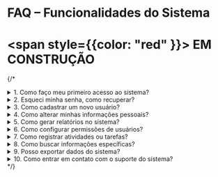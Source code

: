 # FAQ – Funcionalidades do Sistema

#  <span style={{color: "red" }}>  EM CONSTRUÇÃO </span>

{/*
<details>

<summary>1. Como faço meu primeiro acesso ao sistema?</summary>

**Resposta:** Para o primeiro acesso, você deve receber um link temporário por e-mail. Ao clicar, será direcionado para criar sua senha e definir suas credenciais iniciais. O link geralmente expira em 24 ou 48 horas.  

</details>

<details>

<summary>2. Esqueci minha senha, como recuperar?</summary>

**Resposta:** Clique em "Esqueci minha senha" na tela de login. Informe seu e-mail cadastrado e siga as instruções recebidas para redefinir a senha.  

</details>

<details>

<summary>3. Como cadastrar um novo usuário?</summary>

**Resposta:** Apenas usuários com permissão administrativa podem cadastrar novos usuários. Acesse a seção “Gerenciamento de Usuários”, clique em “Adicionar Usuário”, preencha os dados obrigatórios e defina o perfil de acesso.  

</details>

<details>

<summary>4. Como alterar minhas informações pessoais?</summary>

**Resposta:** Vá até a área “Meu Perfil” ou “Configurações”, edite os campos desejados (como nome, telefone ou e-mail) e salve as alterações.  

</details>

<details>

<summary>5. Como gerar relatórios no sistema?</summary>

**Resposta:** Acesse a seção “Relatórios”, selecione o tipo de relatório desejado, filtre por datas ou categorias e clique em “Gerar Relatório”. É possível exportar em PDF ou Excel, dependendo do sistema.  

</details>

<details>

<summary>6. Como configurar permissões de usuários?</summary>

**Resposta:** Apenas administradores podem alterar permissões. Vá até “Gerenciamento de Usuários”, selecione o usuário e defina quais módulos ou funcionalidades ele pode acessar.  

</details>

<details>

<summary>7. Como registrar atividades ou tarefas?</summary>

**Resposta:** No painel principal, selecione a seção “Atividades” ou “Tarefas”, clique em “Nova Atividade”, preencha os campos obrigatórios e salve.  

</details>

<details>

<summary>8. Como buscar informações específicas?</summary>

**Resposta:** Utilize a barra de pesquisa global ou filtros avançados disponíveis em cada módulo para localizar registros, usuários ou documentos específicos.  

</details>

<details>

<summary>9. Posso exportar dados do sistema?</summary>

**Resposta:** Sim. Muitos módulos permitem exportação em formatos como Excel, CSV ou PDF. Procure o botão “Exportar” dentro do módulo desejado.  

</details>

<details>

<summary>10. Como entrar em contato com o suporte do sistema?</summary>

**Resposta:** Na seção “Ajuda” ou “Suporte”, você encontrará canais de contato, como e-mail, chat ou formulário de ticket, para enviar dúvidas ou reportar problemas.  

</details>
*/}
